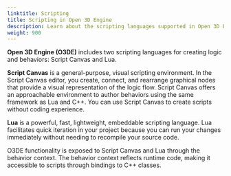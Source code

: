 ```yaml
---
linktitle: Scripting
title: Scripting in Open 3D Engine
description: Learn about the scripting languages supported in Open 3D Engine (O3DE).
weight: 900
---
```


**Open 3D Engine (O3DE)** includes two scripting languages for creating logic and behaviors: Script Canvas and Lua.

**Script Canvas** is a general-purpose, visual scripting environment. In the Script Canvas editor, you create, connect, and rearrange graphical nodes that provide a visual representation of the logic flow. Script Canvas offers an approachable environment to author behaviors using the same framework as Lua and C++. You can use Script Canvas to create scripts without coding experience.

**Lua** is a powerful, fast, lightweight, embeddable scripting language. Lua facilitates quick iteration in your project because you can run your changes immediately without needing to recompile your source code.

O3DE functionality is exposed to Script Canvas and Lua through the behavior context. The behavior context reflects runtime code, making it accessible to scripts through bindings to C++ classes.
